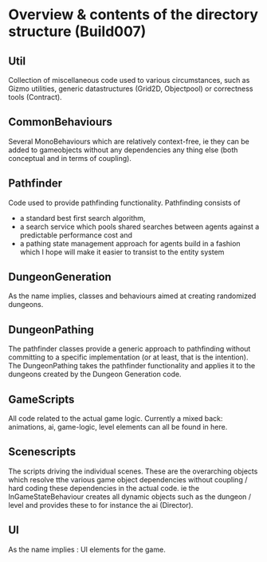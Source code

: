 Overview & contents of the directory structure (Build007)
=========================================================

Util
----
Collection of miscellaneous code used to various circumstances, such as Gizmo utilities, generic datastructures (Grid2D, Objectpool) 
or correctness tools (Contract).

CommonBehaviours
----------------
Several MonoBehaviours which are relatively context-free, ie they can be added to gameobjects without any dependencies any thing else
(both conceptual and in terms of coupling).

Pathfinder
----------
Code used to provide pathfinding functionality. Pathfinding consists of
* a standard best first search algorithm, 
* a search service which pools shared searches between agents against a predictable performance cost and
* a pathing state management approach for agents build in a fashion which I hope will make it easier to transist to the entity system

DungeonGeneration
-----------------
As the name implies, classes and behaviours aimed at creating randomized dungeons.

DungeonPathing
--------------
The pathfinder classes provide a generic approach to pathfinding without committing to a specific implementation (or at least, that is 
the intention). The DungeonPathing takes the pathfinder functionality and applies it to the dungeons created by the Dungeon Generation 
code.

GameScripts
-----------
All code related to the actual game logic. Currently a mixed back: animations, ai, game-logic, level elements can all be found in here.

Scenescripts
------------
The scripts driving the individual scenes. These are the overarching objects which resolve tthe various game object dependencies without
coupling / hard coding these dependencies in the actual code. ie the InGameStateBehaviour creates all dynamic objects such as the dungeon / level
and provides these to for instance the ai (Director).

UI
---
As the name implies : UI elements for the game.




